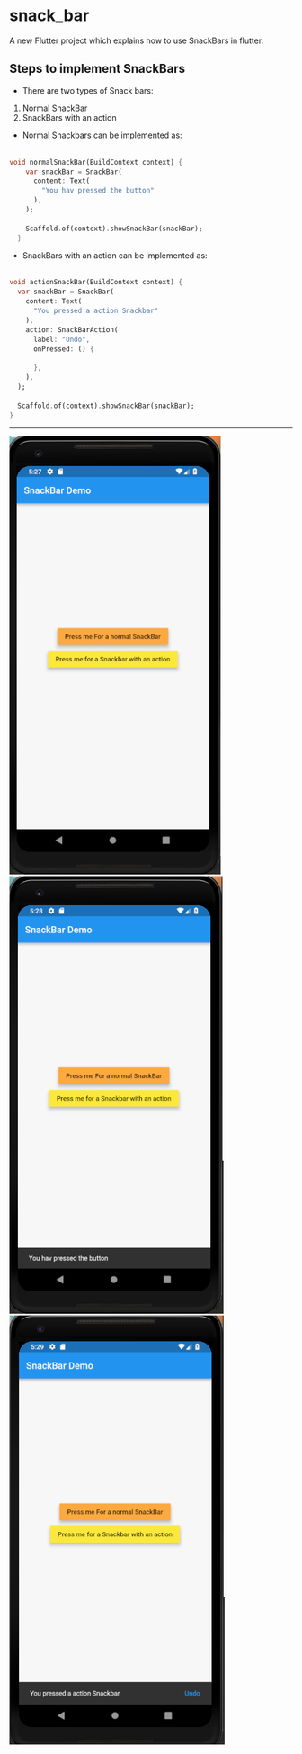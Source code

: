 # snack_bar

A new Flutter project which explains how to use SnackBars in flutter.

## Steps to implement SnackBars

* There are two types of Snack bars:
1. Normal SnackBar
2. SnackBars with an action

* Normal Snackbars can be implemented as:

```dart

void normalSnackBar(BuildContext context) {
    var snackBar = SnackBar(
      content: Text(
        "You hav pressed the button"
      ),
    );

    Scaffold.of(context).showSnackBar(snackBar);
  }

  ```

  * SnackBars with an action can be implemented as:

  ```dart

  void actionSnackBar(BuildContext context) {
    var snackBar = SnackBar(
      content: Text(
        "You pressed a action Snackbar"
      ),
      action: SnackBarAction(
        label: "Undo",
        onPressed: () {

        },
      ),
    );

    Scaffold.of(context).showSnackBar(snackBar);
  }

```

<hr>

![](./screenshots/screen1.png) ![](./screenshots/screen2.png)
![](./screenshots/screen3.png)
